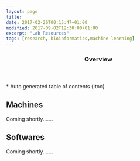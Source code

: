 ```yaml
---
layout: page
title: 
date: 2017-02-26T00:15:47+01:00
modified: 2017-09-02T12:30:00+01:00
excerpt: "Lab Resources"
tags: [research, bioinformatics,machine learning]
---
```



<section id="table-of-contents" class="toc">
  <header>
    <h3>Overview</h3>
  </header>
<div id="drawer" markdown="1">
*  Auto generated table of contents
{:toc}
</div>
</section><!-- /#table-of-contents -->



## Machines

Coming shortly.......


## Softwares

Coming shortly.......

